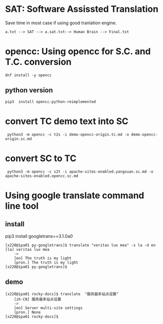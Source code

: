 # SAT: Software Assissted Translation

Save time in most case if using good tranlation engine.

```
a.txt --> SAT --> a.sat.txt--> Human Brain --> Final.txt

```

# opencc: Using opencc for S.C. and T.C. conversion

```
dnf install -y opencc
```
## python version

```
pip3  install opencc-python-reimplemented
```

# convert TC demo text into SC

```
 python3 -m opencc -c t2s -i demo-opencc-origin.tc.md -o demo-opencc-origin.sc.md
```

# convert SC to TC

```
 python3 -m opencc -c s2t -i apache-sites-enabled.yangxuan.sc.md -o apache-sites-enabled.opencc.sc.md
```

# Using google translate command line tool

## install
pip3 install googletrans==3.1.0a0

```
[x220@ipa01 py-googletrans]$ translate "veritas lux mea" -s la -d en
[la] veritas lux mea
    ->
    [en] The truth is my light
    [pron.] The truth is my light
[x220@ipa01 py-googletrans]$
```

## demo

```
[x220@ipa01 rocky-docs]$ translate  "服务器多站点设置"
    [zh-CN] 服务器多站点设置
    ->
    [en] Server multi-site settings
    [pron.] None
[x220@ipa01 rocky-docs]$
```    


